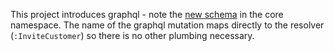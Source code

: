 This project introduces graphql - note the [new schema](src/core.clj) in the core namespace.  The name of the graphql mutation maps directly to the resolver (`:InviteCustomer`) so there is no other plumbing necessary.


